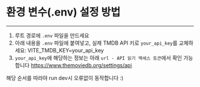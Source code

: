 # 환경 변수(.env) 설정 방법
---
1. 루트 경로에 `.env` 파일을 만드세요
2. 아래 내용을 `.env` 파일에 붙여넣고, 실제 TMDB API 키로 `your_api_key`를 교체하세요:
   VITE_TMDB_KEY=your_api_key
3. `your_api_key`에 해당하는 정보는 아래 `url - API 읽기 액세스 토큰`에서 확인 가능합니다
   https://www.themoviedb.org/settings/api
   
해당 순서를 따라야 run dev시 오류없이 동작합니다 :)
